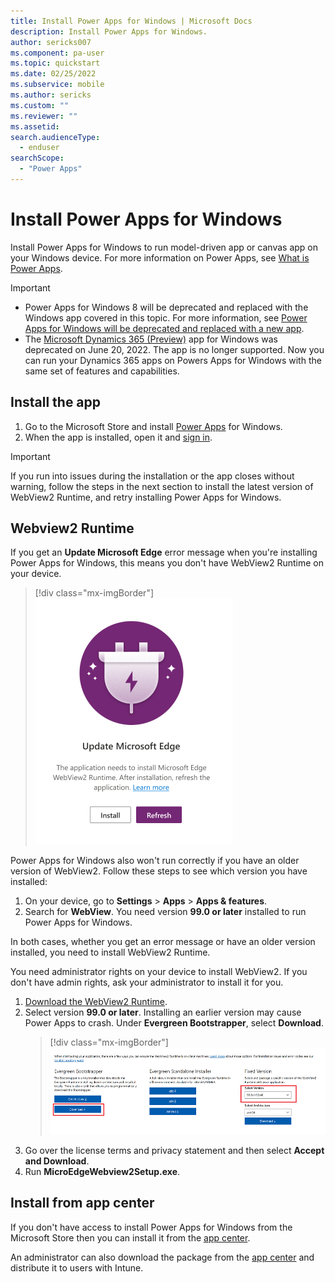 ```yaml
---
title: Install Power Apps for Windows | Microsoft Docs
description: Install Power Apps for Windows.
author: sericks007
ms.component: pa-user
ms.topic: quickstart
ms.date: 02/25/2022
ms.subservice: mobile
ms.author: sericks
ms.custom: ""
ms.reviewer: ""
ms.assetid: 
search.audienceType: 
  - enduser
searchScope:
  - "Power Apps"
---
```


# Install Power Apps for Windows


Install Power Apps for Windows to run model-driven app or canvas app on your Windows device. For more information on Power Apps, see [What is Power Apps](/powerapps/powerapps-overview).

> [!IMPORTANT]
> - Power Apps for Windows 8 will be deprecated and replaced with the Windows app covered in this topic. For more information, see [Power Apps for Windows will be deprecated and replaced with a new app](/power-platform/important-changes-coming#power-apps-for-windows-will-be-deprecated-and-replaced-with-a-new-app).
> - The [Microsoft Dynamics 365 (Preview)](https://apps.microsoft.com/store/detail/microsoft-dynamics-365-preview/9N0RWZ9KZZT8?hl=en-us&gl=US) app for Windows was deprecated on June 20, 2022. The app is no longer supported. Now you can run your Dynamics 365 apps on Powers Apps for Windows with the same set of features and capabilities. 


## Install the app

1. Go to the Microsoft Store and install [Power Apps](https://www.microsoft.com/store/apps/9MVC8P1Q3B29) for Windows.  
2. When the app is installed, open it and [sign in](windows-app-use.md). 
> [!IMPORTANT]
> If you run into issues during the installation or the app closes without warning, follow the steps in the next section to install the latest version of WebView2 Runtime, and retry installing Power Apps for Windows.

## Webview2 Runtime

If you get an **Update Microsoft Edge** error message when you're installing Power Apps for Windows, this means you don't have WebView2 Runtime on your device.

> [!div class="mx-imgBorder"]
> ![WebView2 Runtime errow.](media/webview2.png "WebView2")

Power Apps for Windows also won't run correctly if you have an older version of WebView2. Follow these steps to see which version you have installed:

1. On your device, go to **Settings** > **Apps** > **Apps & features**.
2. Search for **WebView**. You need version **99.0 or later** installed to run Power Apps for Windows.

In both cases, whether you get an error message or have an older version installed, you need to install WebView2 Runtime.

You need administrator rights on your device to install WebView2. If you don't have admin rights, ask your administrator to install it for you. 
 
1. [Download the WebView2 Runtime](https://developer.microsoft.com/microsoft-edge/webview2/#download-section).
2. Select version **99.0 or later**. Installing an earlier version may cause Power Apps to crash. Under **Evergreen Bootstrapper**, select **Download**.
   > [!div class="mx-imgBorder"]
   > ![Download WebView2 Runtime.](media/webview-install.png "Download WebView2")
3. Go over the license terms and privacy statement and then select **Accept and Download**.
4. Run **MicroEdgeWebview2Setup.exe**.

## Install from app center

If you don't have access to install Power Apps for Windows from the Microsoft Store then you can install it from the [app center](https://install.appcenter.ms/orgs/dynamics365-mobile/apps/power-apps-windows-store-signed-builds/distribution_groups/windows%20store-signed%20build%20external%20partners).

An administrator can also download the package from the [app center](https://install.appcenter.ms/orgs/dynamics365-mobile/apps/power-apps-windows-store-signed-builds/distribution_groups/windows%20store-signed%20build%20external%20partners) and distribute it to users with Intune.



